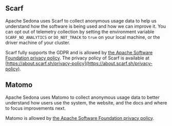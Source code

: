 <!--
 Licensed to the Apache Software Foundation (ASF) under one
 or more contributor license agreements.  See the NOTICE file
 distributed with this work for additional information
 regarding copyright ownership.  The ASF licenses this file
 to you under the Apache License, Version 2.0 (the
 "License"); you may not use this file except in compliance
 with the License.  You may obtain a copy of the License at

   http://www.apache.org/licenses/LICENSE-2.0

 Unless required by applicable law or agreed to in writing,
 software distributed under the License is distributed on an
 "AS IS" BASIS, WITHOUT WARRANTIES OR CONDITIONS OF ANY
 KIND, either express or implied.  See the License for the
 specific language governing permissions and limitations
 under the License.
 -->

## Scarf

Apache Sedona uses Scarf to collect anonymous usage data to help us understand how the software is being used and how we can improve it. You can opt out of telemetry collection by setting the environment variable `SCARF_NO_ANALYTICS` or `DO_NOT_TRACK` to `true` on your local machine, or the driver machine of your cluster.

Scarf fully supports the GDPR and is allowed by [the Apache Software Foundation privacy policy](https://privacy.apache.org/faq/committers.html). The privacy policy of Scarf is available at [https://about.scarf.sh/privacy-policy](https://about.scarf.sh/privacy-policy).

## Matomo

Apache Sedona uses Matomo to collect anonymous usage data to better understand how users use the system, the website, and the docs and where to focus improvements next.

Matomo is allowed by [the Apache Software Foundation privacy policy](https://privacy.apache.org/faq/committers.html).
